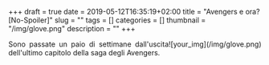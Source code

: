 +++
draft = true
date = 2019-05-12T16:35:19+02:00
title = "Avengers e ora? [No-Spoiler]"
slug = ""
tags = []
categories = []
thumbnail = "/img/glove.png"
description = ""
+++
<DIV  style="float:right;">![your_img](/img/glove.png)</DIV>
<DIV align="justify">
Sono passate un paio di settimane dall'uscita dell'ultimo capitolo della saga degli Avengers.
